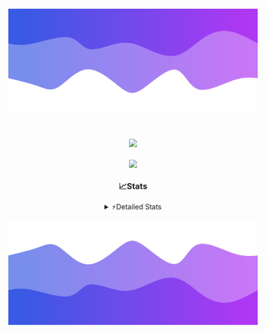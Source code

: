 ![Header](./header.png)
<div align="center">

<h1 align="center">
  <a href="https://git.io/typing-svg">
    <img src="https://readme-typing-svg.herokuapp.com/?lines=Hello,+There!+👋;This+is+chicho.;CEO+on+Hely+Development....;&center=true&size=25">
  </a>
</h1>
  
<p align="center">
  <img src="https://lanyard.cnrad.dev/api/852683595378196480" />
</p>

### 📈Stats
<details>
    <summary> ⚡Detailed Stats</summary>
    <br/>

<!--START_SECTION:waka-->
![Code Time](http://img.shields.io/badge/Code%20Time-398%20hrs%2038%20mins-blue)

![Profile Views](http://img.shields.io/badge/Profile%20Views-40-blue)

**🐱 My GitHub Data** 

> 📦 43.5 kB Used in GitHub's Storage 
 > 
> 🏆 27 Contributions in the Year 2023
 > 
> 🚫 Not Opted to Hire
 > 
> 📜 8 Public Repositories 
 > 
> 🔑 9 Private Repositories 
 > 
**I'm a Night 🦉** 

```text
🌞 Morning                17 commits          █░░░░░░░░░░░░░░░░░░░░░░░░   05.76 % 
🌆 Daytime                30 commits          ███░░░░░░░░░░░░░░░░░░░░░░   10.17 % 
🌃 Evening                145 commits         ████████████░░░░░░░░░░░░░   49.15 % 
🌙 Night                  103 commits         █████████░░░░░░░░░░░░░░░░   34.92 % 
```
📅 **I'm Most Productive on Tuesday** 

```text
Monday                   19 commits          ██░░░░░░░░░░░░░░░░░░░░░░░   06.44 % 
Tuesday                  67 commits          ██████░░░░░░░░░░░░░░░░░░░   22.71 % 
Wednesday                54 commits          █████░░░░░░░░░░░░░░░░░░░░   18.31 % 
Thursday                 37 commits          ███░░░░░░░░░░░░░░░░░░░░░░   12.54 % 
Friday                   36 commits          ███░░░░░░░░░░░░░░░░░░░░░░   12.20 % 
Saturday                 31 commits          ███░░░░░░░░░░░░░░░░░░░░░░   10.51 % 
Sunday                   51 commits          ████░░░░░░░░░░░░░░░░░░░░░   17.29 % 
```


📊 **This Week I Spent My Time On** 

```text
🕑︎ Time Zone: America/Argentina/Buenos_Aires

💬 Programming Languages: 
HTML                     6 hrs 46 mins       ███████████░░░░░░░░░░░░░░   43.82 % 
JavaScript               5 hrs 36 mins       █████████░░░░░░░░░░░░░░░░   36.30 % 
Python                   3 hrs               █████░░░░░░░░░░░░░░░░░░░░   19.42 % 
SCSS                     3 mins              ░░░░░░░░░░░░░░░░░░░░░░░░░   00.43 % 
CSS                      0 secs              ░░░░░░░░░░░░░░░░░░░░░░░░░   00.02 % 

🔥 Editors: 
VS Code                  15 hrs 27 mins      █████████████████████████   100.00 % 

🐱‍💻 Projects: 
Unknown Project          10 hrs 24 mins      █████████████████░░░░░░░░   67.26 % 
pagina-js                2 hrs 38 mins       ████░░░░░░░░░░░░░░░░░░░░░   17.03 % 
JavaScript               2 hrs 17 mins       ████░░░░░░░░░░░░░░░░░░░░░   14.77 % 
PreEntrega2js            8 mins              ░░░░░░░░░░░░░░░░░░░░░░░░░   00.94 % 

💻 Operating System: 
Windows                  15 hrs 27 mins      █████████████████████████   100.00 % 
```

**I Mostly Code in JavaScript** 

```text
JavaScript               8 repos             ████████░░░░░░░░░░░░░░░░░   33.33 % 
CSS                      4 repos             ████░░░░░░░░░░░░░░░░░░░░░   16.67 % 
HTML                     3 repos             ███░░░░░░░░░░░░░░░░░░░░░░   12.50 % 
C#                       2 repos             ██░░░░░░░░░░░░░░░░░░░░░░░   08.33 % 
Batchfile                1 repo              █░░░░░░░░░░░░░░░░░░░░░░░░   04.17 % 
```




 Last Updated on 24/09/2023 15:11:05 UTC
<!--END_SECTION:waka-->
</details>

![Footer](./footer.png)
